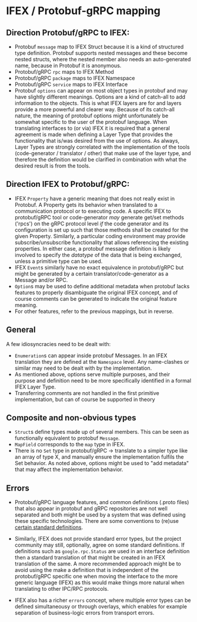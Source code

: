 <!-- SPDX-FileCopyrightText: Copyright (c) 2025 Mercedes-Benz Tech Innovation GmbH -->
<!-- SPDX-FileCopyrightText: Copyright (c) 2022-2023 MBition GmbH -->
<!-- SPDX-FileCopyrightText: Copyright (c) 2023 Novaspring AB -->
<!-- SPDX-FileCopyrightText: Copyright (c) 2022 COVESA -->
<!-- SPDX-License-Identifier: MPL-2.0 -->

# IFEX / Protobuf-gRPC mapping

## Direction Protobuf/gRPC to IFEX:

- Protobuf `message` map to IFEX Struct because it is a kind of structured type definition.  Protobuf supports nested messages and these become nested structs, where the nested member also needs an auto-generated name, because in Protobuf it is anonymous.
- Protobuf/gRPC `rpc` maps to IFEX Method
- Protobuf/gRPC `package` maps to IFEX Namespace
- Protobuf/gRPC `service` maps to IFEX Interface
- Protobuf `options` can appear on most object types in protobuf and may have slightly different meanings.  Options are a kind of catch-all to add information to the objects.  This is what IFEX layers are for and layers provide a more powerful and clearer way.  Because of its catch-all nature, the meaning of protobuf options might unfortunately be somewhat specific to the user of the protobuf language.  When translating interfaces to (or via) IFEX it is required that a general agreement is made when defining a Layer Type that provides the functionality that is/was desired from the use of options.  As always, Layer Types are strongly correlated with the implementation of the tools (code-generator / translator / other) that make use of the layer type, and therefore the definition would be clarified in combination with what the desired result is from the tools.

## Direction IFEX to Protobuf/gRPC:

- IFEX `Property` have a generic meaning that does not really exist in Protobuf.  A Property gets its behavior when translated to a communication protocol or to executing code.  A specific IFEX to protobuf/gRPC tool or code-generator _may_ generate get/set methods ('rpcs') on the gRPC protocol level *if* the code generator and its configuration is set up such that those methods shall be created for the given Property.  Similarly, a particular coding environment may provide subscribe/unsubscribe functionality that allows referencing the existing properties.  In either case, a protobuf message definition is likely involved to specify the _datatype_ of the data that is being exchanged, unless a primitive type can be used.
- IFEX `Event`s similarly have no exact equivalence in protobuf/gRPC but might be generated by a certain translator/code-generator as a Message and/or RPC.
- `Option`s may be used to define additional metadata when protobuf lacks features to properly disambiguate the original IFEX concept, and of course comments can be generated to indicate the original feature meaning.
- For other features, refer to the previous mappings, but in reverse.

## General

A few idiosyncracies need to be dealt with:
- `Enumeration`s can appear inside protobuf Messages.  In an IFEX translation they are defined at the `Namespace` level.  Any name-clashes or similar may need to be dealt with by the implementation.
- As mentioned above, options serve multiple purposes, and their purpose and definition need to be more specifically identified in a formal IFEX Layer Type.
- Transferring comments are not handled in the first primitive implementation, but can of course be supported in theory

## Composite and non-obvious types

- `Struct`s define types made up of several members.  This can be seen as functionally equivalent to protobuf `Message`.
- `MapField` corresponds to the `map` type in IFEX.
- There is no `Set` type in protobuf/gRPC -> translate to a simpler type like an array of type X, and manually ensure the implementation fulfils the Set behavior.  As noted above, options might be used to "add metadata" that may affect the implementation behavior.

## Errors

- Protobuf/gRPC language features, and common definitions (.proto files) that also appear in protobuf and gRPC repositories are not well separated and both might be used by a system that was defined using these specific technologies.  There are some conventions to (re)use [certain standard definitions](https://grpc.io/docs/guides/status-codes/).

- Similarly, IFEX does not provide standard error types, but the project community may still, optionally, agree on some standard definitions.  If definitions such as `google.rpc.Status` are used in an interface definition then a standard translation of that might be created in an IFEX translation of the same.  A more recommended approach might be to avoid using the make a definition that is independent of the protobuf/gRPC specific one when moving the interface to the more generic language (IFEX) as this would make things more natural when translating to other IPC/RPC protocols.

- IFEX also has a richer `errors` concept, where multiple error types can be defined simultaneousy or through overlays, which enables for example separation of business-logic errors from transport errors.


